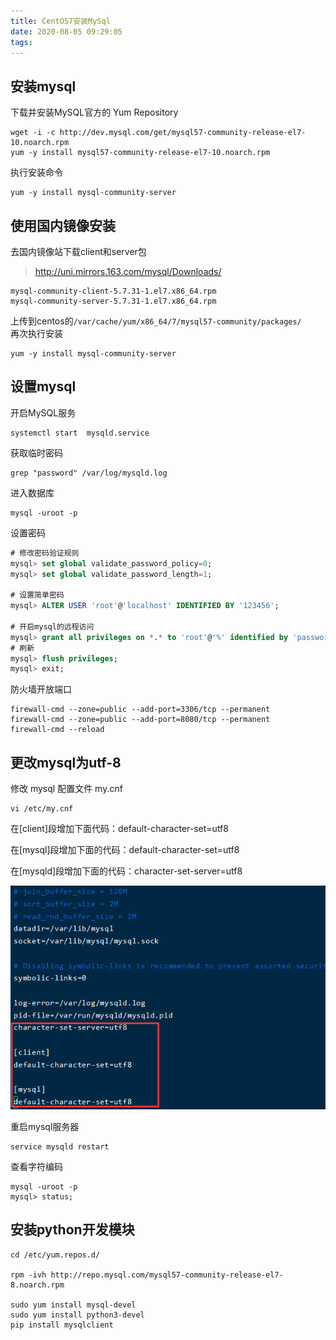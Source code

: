 ```yaml
---
title: CentOS7安装MySql
date: 2020-08-05 09:29:05
tags:
---
```

## 安装mysql
下载并安装MySQL官方的 Yum Repository
```
wget -i -c http://dev.mysql.com/get/mysql57-community-release-el7-10.noarch.rpm
yum -y install mysql57-community-release-el7-10.noarch.rpm
```
执行安装命令
```
yum -y install mysql-community-server
```

## 使用国内镜像安装

去国内镜像站下载client和server包
> <http://uni.mirrors.163.com/mysql/Downloads/>
```
mysql-community-client-5.7.31-1.el7.x86_64.rpm
mysql-community-server-5.7.31-1.el7.x86_64.rpm
```

上传到centos的`/var/cache/yum/x86_64/7/mysql57-community/packages/`  
再次执行安装
```
yum -y install mysql-community-server
```

## 设置mysql

开启MySQL服务
```
systemctl start  mysqld.service
```

获取临时密码
```
grep "password" /var/log/mysqld.log
```

进入数据库
```
mysql -uroot -p
```

设置密码
```sql
# 修改密码验证规则
mysql> set global validate_password_policy=0;
mysql> set global validate_password_length=1;

# 设置简单密码
mysql> ALTER USER 'root'@'localhost' IDENTIFIED BY '123456';

# 开启mysql的远程访问
mysql> grant all privileges on *.* to 'root'@'%' identified by 'password' with grant option;
# 刷新
mysql> flush privileges;
mysql> exit;
```

防火墙开放端口
```
firewall-cmd --zone=public --add-port=3306/tcp --permanent
firewall-cmd --zone=public --add-port=8080/tcp --permanent
firewall-cmd --reload
```

## 更改mysql为utf-8
修改 mysql 配置文件 my.cnf
```
vi /etc/my.cnf
```
在[client]段增加下面代码：default-character-set=utf8

在[mysql]段增加下面的代码：default-character-set=utf8

在[mysqld]段增加下面的代码：character-set-server=utf8

![](CentOS7安装MySql/3341.png)

重启mysql服务器
```
service mysqld restart
```

查看字符编码
```
mysql -uroot -p
mysql> status;
```

## 安装python开发模块

```
cd /etc/yum.repos.d/

rpm -ivh http://repo.mysql.com/mysql57-community-release-el7-8.noarch.rpm

sudo yum install mysql-devel
sudo yum install python3-devel
pip install mysqlclient
```
